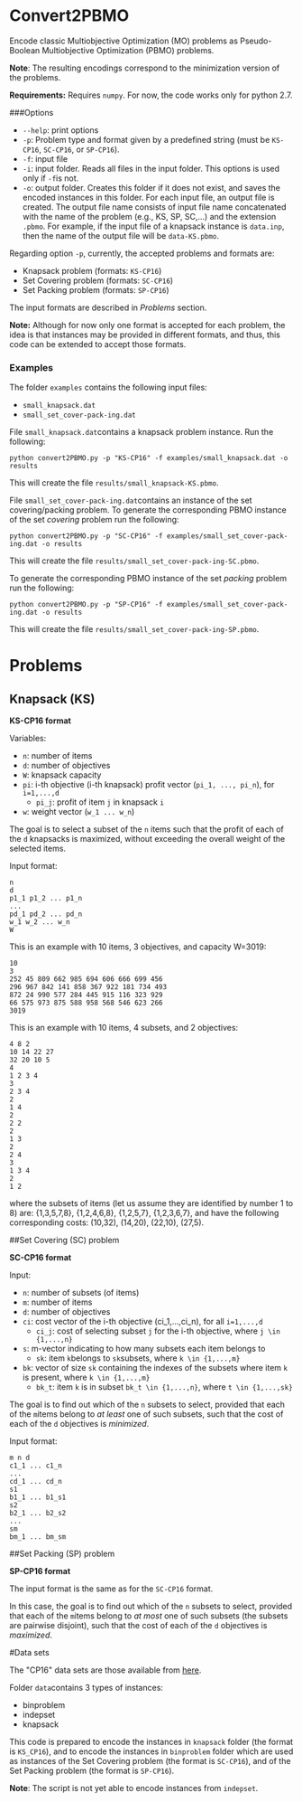 # Convert2PBMO

Encode classic Multiobjective Optimization (MO) problems as Pseudo-Boolean Multiobjective Optimization (PBMO) problems.

**Note**: The resulting encodings correspond to the minimization version of the problems.

**Requirements:** Requires `numpy`. For now, the code works only for python 2.7.


###Options

- `--help`: print options
- `-p`: Problem type and format given by a predefined string (must be `KS-CP16`, `SC-CP16`, or `SP-CP16`).
- `-f`: input file
- `-i`: input folder. Reads all files in the input folder. This options is used only if `-f`is not. 
- `-o`: output folder. Creates this folder if it does not exist, and saves the encoded instances in this folder. For each input file, an output file is created. The output file name consists of input file name concatenated with the name of the problem (e.g., KS, SP, SC,...) and the extension `.pbmo`.  For example, if the input file of a knapsack instance is `data.inp`, then the name of the output file will be `data-KS.pbmo`.

Regarding option `-p`, currently, the accepted problems and formats are:

 - Knapsack problem (formats: `KS-CP16`)
 - Set Covering problem (formats: `SC-CP16`)
 - Set Packing problem (formats: `SP-CP16`)

The input formats are described in *Problems* section.

**Note:** Although for now only one format is accepted for each problem, the idea is that instances may be provided in different formats, and thus, this code can be extended to accept those formats.


### Examples

The folder `examples` contains the following input files:
 - `small_knapsack.dat`
 - `small_set_cover-pack-ing.dat`
 
File `small_knapsack.dat`contains a knapsack problem instance. Run the following:

	python convert2PBMO.py -p "KS-CP16" -f examples/small_knapsack.dat -o results
	
This will create the file `results/small_knapsack-KS.pbmo`.


File `small_set_cover-pack-ing.dat`contains an instance of the set covering/packing problem. To generate the corresponding PBMO instance of the set *covering* problem run the following:

	python convert2PBMO.py -p "SC-CP16" -f examples/small_set_cover-pack-ing.dat -o results
	
This will create the file `results/small_set_cover-pack-ing-SC.pbmo`.

To generate the corresponding PBMO instance of the set *packing* problem run the following:

	python convert2PBMO.py -p "SP-CP16" -f examples/small_set_cover-pack-ing.dat -o results
	
This will create the file `results/small_set_cover-pack-ing-SP.pbmo`.





# Problems

## Knapsack (KS)

**KS-CP16 format**


Variables:

 - `n`: number of items
 - `d`: number of objectives
 - `W`: knapsack capacity
 - `pi`: i-th objective (i-th knapsack) profit vector (`pi_1, ..., pi_n`), for `i=1,...,d`
  	- `pi_j`: profit of item `j` in knapsack `i` 
 - `w`: weight vector (`w_1 ... w_n`)
 
 The goal is to select a subset of the `n` items such that the profit of each of the `d` knapsacks is maximized, without exceeding the overall weight of the selected items.

Input format:

	n
	d
	p1_1 p1_2 ... p1_n
	...
	pd_1 pd_2 ... pd_n
	w_1 w_2 ... w_n
	W

This is an example with 10 items, 3 objectives, and capacity W=3019:

	10
	3
	252 45 809 662 985 694 606 666 699 456 
	296 967 842 141 858 367 922 181 734 493 
	872 24 990 577 284 445 915 116 323 929 
	66 575 973 875 588 958 568 546 623 266 
	3019

This is an example with 10 items, 4 subsets, and 2 objectives:

	4 8 2
	10 14 22 27
	32 20 10 5
	4
	1 2 3 4
	3
	2 3 4
	2
	1 4
	2
	2 2
	2
	1 3
	2
	2 4
	3
	1 3 4
	2
	1 2

where the subsets of items (let us assume they are identified by number 1 to 8) are: {1,3,5,7,8}, {1,2,4,6,8}, {1,2,5,7}, {1,2,3,6,7}, and have the following corresponding costs: (10,32), (14,20), (22,10), (27,5).


##Set Covering (SC) problem

**SC-CP16 format**

Input:

 - `n`: number of subsets (of items)
 - `m`: number of items
 - `d`: number of objectives
 - `ci`: cost vector of the i-th objective (ci_1,...,ci_n), for all `i=1,...,d`
  	- `ci_j`: cost of selecting subset `j` for the i-th objective, where `j \in {1,...,n}`
- `s`: m-vector indicating to how many subsets each item belongs to
	- `sk`: item `k`belongs to `sk`subsets, where `k \in {1,...,m}`
- `bk`: vector of size `sk` containing the indexes of the subsets where item `k` is present, where `k \in {1,...,m}`
	- `bk_t`: item `k` is in subset `bk_t \in {1,...,n}`, where `t \in {1,...,sk}`
 	
The goal is to find out which of the `n` subsets to select, provided that each of the `m`items belong to *at least* one of such subsets, such that the cost of each of the `d` objectives is *minimized*.

Input format:

	m n d
	c1_1 ... c1_n
	...
	cd_1 ... cd_n
	s1
	b1_1 ... b1_s1
	s2
	b2_1 ... b2_s2
	...
	sm
	bm_1 ... bm_sm
	
	
	
##Set Packing (SP) problem

**SP-CP16 format**

The input format is the same as for the `SC-CP16` format.

In this case, the goal is to find out which of the `n` subsets to select, provided that each of the `m`items belong to *at most* one of such subsets (the subsets are pairwise disjoint), such that the cost of each of the `d` objectives is *maximized*.

	
#Data sets

The "CP16" data sets are those available from [here][1].

Folder `data`contains 3 types of instances:

 - binproblem
 - indepset
 - knapsack

This code is prepared to encode the instances in `knapsack` folder (the format is `KS_CP16`), and to encode the instances in `binproblem` folder which are used as instances of the Set Covering problem (the format is `SC-CP16`), and of the Set Packing problem (the format is `SP-CP16`).

**Note**: The script is not yet able to encode instances from `indepset`.

	
	
[//]: # (Links)
[1]: http://www.andrew.cmu.edu/user/vanhoeve/mdd/code/multiobjective_cp2016.tar.gz
